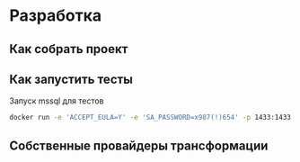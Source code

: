 # Разработка

## Как собрать проект

## Как запустить тесты

Запуск mssql для тестов

```sh
docker run -e 'ACCEPT_EULA=Y' -e 'SA_PASSWORD=x987(!)654' -p 1433:1433 microsoft/mssql-server-linux
```

## Собственные провайдеры трансформации
